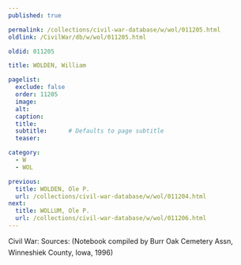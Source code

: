 ```yaml
---
published: true

permalink: /collections/civil-war-database/w/wol/011205.html
oldlink: /CivilWar/db/w/wol/011205.html

oldid: 011205

title: WOLDEN, William

pagelist:
  exclude: false
  order: 11205
  image: 
  alt:
  caption:
  title:
  subtitle:      # Defaults to page subtitle
  teaser:

category: 
  - W 
  - WOL

previous:
  title: WOLDEN, Ole P.
  url: /collections/civil-war-database/w/wol/011204.html  
next:
  title: WOLLUM, Ole P.
  url: /collections/civil-war-database/w/wol/011206.html   
---
```

Civil War: Sources: (Notebook compiled by Burr Oak Cemetery Ass&#146;n, Winneshiek County, Iowa, 1996)